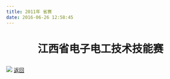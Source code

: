 ```yaml
---
title: 2011年 省赛
date: 2016-06-26 12:58:45
---
```

# <p align="center">江西省电子电工技术技能赛<p>
![](http://bst.lansejishu.com/bst/honor/jiangxi/20111.jpg)
[返回](/bst/)